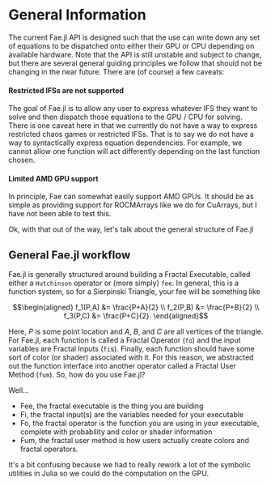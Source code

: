 # General Information

The current Fae.jl API is designed such that the use can write down any set of equations to be dispatched onto either their GPU or CPU depending on available hardware.
Note that the API is still unstable and subject to change, but there are several general guiding principles we follow that should not be changing in the near future.
There are (of course) a few caveats:

#### Restricted IFSs are not supported

The goal of Fae.jl is to allow any user to express whatever IFS they want to solve and then dispatch those equations to the GPU / CPU for solving.
There is one caveat here in that we currently do not have a way to express restricted chaos games or restricted IFSs.
That is to say we do not have a way to syntactically express equation dependencies.
For example, we cannot allow one function will act differently depending on the last function chosen.

#### Limited AMD GPU support

In principle, Fae can somewhat easily support AMD GPUs.
It should be as simple as providing support for ROCMArrays like we do for CuArrays, but I have not been able to test this.

Ok, with that out of the way, let's talk about the general structure of Fae.jl

## General Fae.jl workflow

Fae.jl is generally structured around building a Fractal Executable, called either a `Hutchinson` operator or (more simply) `fee`.
In general, this is a function system, so for a Sierpinski Triangle, your fee will be something like

```math
\begin{aligned}
f_1(P,A) &= \frac{P+A}{2} \\
f_2(P,B) &= \frac{P+B}{2} \\
f_3(P,C) &= \frac{P+C}{2}.
\end{aligned}
```

Here, $P$ is some point location and $A$, $B$, and $C$ are all vertices of the triangle.
For Fae.jl, each function is called a Fractal Operator (`fo`) and the input variables are Fractal Inputs (`fi`s).
Finally, each function should have some sort of color (or shader) associated with it.
For this reason, we abstracted out the function interface into another operator called a Fractal User Method (`fum`).
So, how do you use Fae.jl?

Well...

* Fee, the fractal executable is the thing you are building
* Fi, the fractal input(s) are the variables needed for your executable
* Fo, the fractal operator is the function you are using in your executable, complete with probability and color or shader information
* Fum, the fractal user method is how users actually create colors and fractal operators.

It's a bit confusing because we had to really rework a lot of the symbolic utilities in Julia so we could do the computation on the GPU.
